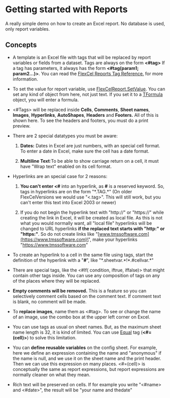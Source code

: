# Getting started with Reports

A really simple demo on how to create an Excel report. No database is
used, only report variables.

## Concepts

- A template is an Excel file with tags that will be replaced by
  report variables or fields from a dataset. Tags are always on the
  form **\<\#tag\>** If a tag has parameters, it always has the form
  **\<\#tag(param1; param2\...)\>**. You can read the [FlexCel Reports Tag Reference.](https://doc.tmssoftware.com/flexcel/net/guides/reports-tag-reference.html)
  for more information.

- To set the value for report variable, use
  [FlexCelReport.SetValue](https://doc.tmssoftware.com/flexcel/net/api/FlexCel.Report/FlexCelReport/SetValue.html). You can set any kind of object from
  here, not just text. If you set it to a [TFormula](https://doc.tmssoftware.com/flexcel/net/api/FlexCel.Core/TFormula/index.html) object, you
  will enter a formula.

- \<\#Tags\> will be replaced inside **Cells**, **Comments**, **Sheet
  names**, **Images**, **Hyperlinks**, **AutoShapes**, **Headers**
  and **Footers.** All of this is shown here. To see the
  headers and footers, you must do a print preview.

- There are 2 special datatypes you must be aware:

   1. **Dates:** Dates in Excel are just numbers, with an special cell
   format. To enter a date in Excel, make sure the cell has a date
   format.

   2. **Multiline Text**:To be able to show carriage return on a cell,
   it must have \"Wrap text\" enabled on its cell format.

- Hyperlinks are an special case for 2 reasons: 
   1. **You can\'t enter
   \<\#** into an hyperlink, as **\#** is a reserved keyword. So, tags in
   hyperlinks are on the form \"\*.TAG.\*\" (On older FlexCelVersions
   we would use \"\<.tag\>\". This will still work, but you can\'t
   enter this text into Excel 2003 or newer) 
  
   2. If you do not begin the
   hyperlink text with \"http://\" or \"https://" while
   creating the link in Excel, it will be created as local file. As
   this is not what you would normally want, all \"local file\"
   hyperlinks will be changed to URL hyperlinks **if the replaced
   text starts with \"http:\" or \"https:\"**. So do not create links like
   \"[www.tmssoftware.com](https://www.tmssoftware.com)\", make your
   hyperlinks \"<https://www.tmssoftware.com>\"

- To create an hyperlink to a cell in the same file using tags, start
  the definition of the hyperlink with a \"**\#**\", like
  \"\*.sheetvar.\*!\*.\#cellvar.\*\"

- There are special tags, like the \<\#If( condition, iftrue,
  iffalse)\> that might contain other tags inside. You can use any
  composition of tags on any of the places where they will be
  replaced.

- **Empty comments will be removed.** This is a feature so you can
  selectively comment cells based on the comment text. If comment
  text is blank, no comment will be made.

- To **replace images**, name them as \<\#tag\>. To see or change the
  name of an image, use the combo box at the upper left corner on
  Excel.

- You can use tags as usual on sheet names. But, as the maximum sheet
  name length is 32, it is kind of limited. You can use
  [Equal](https://doc.tmssoftware.com/flexcel/net/guides/reports-tag-reference.html#equal) tag \(**\<\#=(cell)\>**\) to solve this limitation.

- You can **define reusable variables** on the config sheet. For
  example, here we define an expression containing the name and
  \"anonymous\" if the name is null, and we use it on the sheet name
  and the print header. Then we can use this expression on many
  places. \<\#=(cell)\> is conceptually the same as report
  expressions, but report expressions are normally cleaner on what
  they mean.

- Rich text will be preserved on cells. If for example you write
  \"\<\#name\> and \<\#date\>\", the result will be \"your name and
  thedate\"
